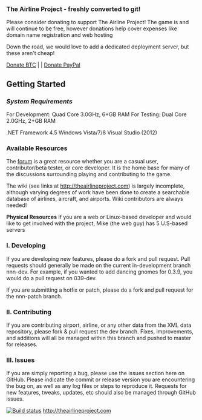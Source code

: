 <h3>The Airline Project - freshly converted to git!</h3>
<p>Please consider donating to support The Airline Project! The game is and will continue to be free, however donations help cover expenses like domain name registration and web hosting</p>
<p>Down the road, we would love to add a dedicated deployment server, but these aren't cheap!</p>

<a data-code="b9ed2b8c01844b9a2106ffc66df3a81d" data-button-style="custom_large" href="https://coinbase.com/checkouts/b9ed2b8c01844b9a2106ffc66df3a81d">Donate BTC</a><script src="https://coinbase.com/assets/button.js" type="text/javascript"></script>
 | | <a href="https://www.paypal.com/cgi-bin/webscr?cmd=_donations&business=mjdugan14%40gmail%2ecom&lc=US&item_name=Support%20The%20Airline%20Project&currency_code=USD&bn=PP%2dDonationsBF%3abtn_donate_SM%2egif%3aNonHosted">Donate PayPal</a>

<h2>Getting Started</h2>

<h3><i>System Requirements</i></h3>
For Development: Quad Core 3.0GHz, 6+GB RAM
For Testing: Dual Core 2.0GHz, 2+GB RAM

.NET Framework 4.5
Windows Vista/7/8
Visual Studio (2012)

<h3>Available Resources</h3>
The <a href="http://theairlineproject.com/forum">forum</a> is a great resource whether you are a casual user, contributor/beta tester, or core developer. It is the home base for many of the discussions surrounding playing and contributing to the game.

The wiki (see links at http://theairlineproject.com) is largely incomplete, although varying degrees of work have been done to create a searchable database of airlines, aircraft, and airports. Wiki contributors are always needed!

<b>Physical Resources</b>
If you are a web or Linux-based developer and would like to get involved with the project, Mike (the web guy) has 5 U.S-based servers

<h3>I. Developing</h3>
If you are developing new features, please do a fork and pull request. Pull requests should generally be made on the current in-development branch nnn-dev.
For example, if you wanted to add dancing gnomes for 0.3.9, you would do a pull request on 039-dev.

If you are submitting a hotfix or patch, please do a fork and pull request for the nnn-patch branch. 

<h3>II. Contributing</h3>
If you are contributing airport, airline, or any other data from the XML data repository, please fork & pull request the dev branch. Fixes, improvements, and additions
will all be managed within this branch and pushed to master for releases. 

<h3>III. Issues</h3>
If you are simply reporting a bug, please use the issues section here on GitHub. Please indicate the commit or release version you are encountering the bug on, as well as any log files or steps to reproduce it. 
Requests for new features, tweaks, updates, etc should also be managed through GitHub issues.


[![Build status](https://ci.appveyor.com/api/projects/status?id=s5f7vds1owe9g4rv)](https://ci.appveyor.com/project/theairlineproject-desktop)
http://theairlineproject.com
